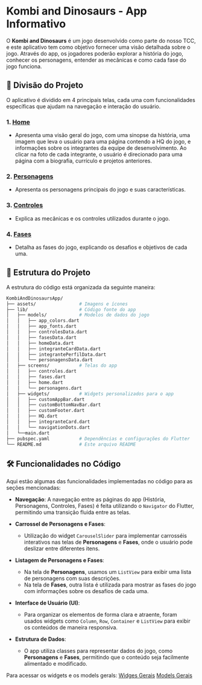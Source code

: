 # Kombi and Dinosaurs - App Informativo

O **Kombi and Dinosaurs** é um jogo desenvolvido como parte do nosso TCC, e este aplicativo tem como objetivo fornecer uma visão detalhada sobre o jogo. Através do app, os jogadores poderão explorar a história do jogo, conhecer os personagens, entender as mecânicas e como cada fase do jogo funciona.

## 📂 Divisão do Projeto

O aplicativo é dividido em 4 principais telas, cada uma com funcionalidades específicas que ajudam na navegação e interação do usuário.

### 1. [**Home**](https://github.com/PedroFRomao/App-Kombi-and-Dinosars/wiki/1.-Home)

- Apresenta uma visão geral do jogo, com uma sinopse da história, uma imagem que leva o usuário para uma página contendo a HQ do jogo, e informações sobre os integrantes da equipe de desenvolvimento. Ao clicar na foto de cada integrante, o usuário é direcionado para uma página com a biografia, currículo e projetos anteriores.

### 2. [**Personagens**](https://github.com/PedroFRomao/App-Kombi-and-Dinosars/wiki/2.-Personagens)

- Apresenta os personagens principais do jogo e suas características.
  
### 3. [**Controles**](https://github.com/PedroFRomao/App-Kombi-and-Dinosars/wiki/3.-Controles)

- Explica as mecânicas e os controles utilizados durante o jogo.

### 4. [**Fases**](https://github.com/PedroFRomao/App-Kombi-and-Dinosars/wiki/4.-fases)

- Detalha as fases do jogo, explicando os desafios e objetivos de cada uma.

## 📂 Estrutura do Projeto

A estrutura do código está organizada da seguinte maneira:

``` bash
KombiAndDinosaursApp/
├── assets/                # Imagens e ícones
├── lib/                   # Código fonte do app
│   ├── models/            # Modelos de dados do jogo
│   │   ├── app_colors.dart
│   │   ├── app_fonts.dart
│   │   ├── controlesData.dart
│   │   ├── fasesData.dart
│   │   ├── homeData.dart
│   │   ├── integranteCardData.dart
│   │   ├── integrantePerfilData.dart
│   │   └── personagensData.dart
│   ├── screens/           # Telas do app
│   │   ├── controles.dart
│   │   ├── fases.dart
│   │   ├── home.dart
│   │   └── personagens.dart
│   ├── widgets/           # Widgets personalizados para o app
│   │   ├── customAppBar.dart
│   │   ├── customBottomNavBar.dart
│   │   ├── customFooter.dart
│   │   ├── HQ.dart
│   │   ├── integranteCard.dart
│   │   └── navigationDots.dart
│   └──main.dart
├── pubspec.yaml           # Dependências e configurações do Flutter
└── README.md              # Este arquivo README
```

## 🛠️ Funcionalidades no Código

Aqui estão algumas das funcionalidades implementadas no código para as seções mencionadas:

- **Navegação**: A navegação entre as páginas do app (História, Personagens, Controles, Fases) é feita utilizando o `Navigator` do Flutter, permitindo uma transição fluida entre as telas.
  
- **Carrossel de Personagens e Fases**: 
  - Utilização do widget `CarouselSlider` para implementar carrosséis interativos nas telas de **Personagens** e **Fases**, onde o usuário pode deslizar entre diferentes itens.
  
- **Listagem de Personagens e Fases**: 
  - Na tela de **Personagens**, usamos um `ListView` para exibir uma lista de personagens com suas descrições.
  - Na tela de **Fases**, outra lista é utilizada para mostrar as fases do jogo com informações sobre os desafios de cada uma.

- **Interface de Usuário (UI)**: 
  - Para organizar os elementos de forma clara e atraente, foram usados widgets como `Column`, `Row`, `Container` e `ListView` para exibir os conteúdos de maneira responsiva.
  
- **Estrutura de Dados**: 
  - O app utiliza classes para representar dados do jogo, como **Personagens** e **Fases**, permitindo que o conteúdo seja facilmente alimentado e modificado.
 
Para acessar os widgets e os models gerals:
[Widges Gerais](https://github.com/PedroFRomao/App-Kombi-and-Dinosars/wiki/5.-Widgets-gerais) 
[Models Gerais](https://github.com/PedroFRomao/App-Kombi-and-Dinosars/wiki/6.-Models-gerais)



 

